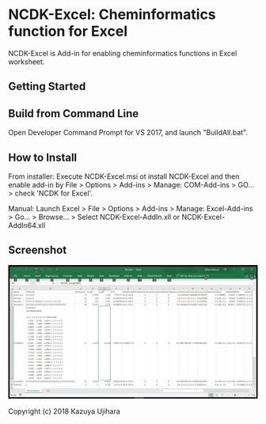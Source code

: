 NCDK-Excel: Cheminformatics function for Excel
==============================================

NCDK-Excel is Add-in for enabling cheminformatics functions in Excel worksheet.

Getting Started
---------------

Build from Command Line
-----------------------

Open Developer Command Prompt for VS 2017, and launch "BuildAll.bat".

How to Install
--------------

From installer: Execute NCDK-Excel.msi ot install NCDK-Excel and then enable add-in by File > Options > Add-ins > Manage: COM-Add-ins > GO... > check 'NCDK for Excel'.

Manual: Launch Excel > File > Options > Add-ins > Manage: Excel-Add-ins > Go... > Browse... > Select NCDK-Excel-AddIn.xll or NCDK-Excel-AddIn64.xll

Screenshot
----------

![screenshot](image/NCDK-Excel-Worksheet-1.png?raw=true)

Copyright (c) 2018 Kazuya Ujihara
